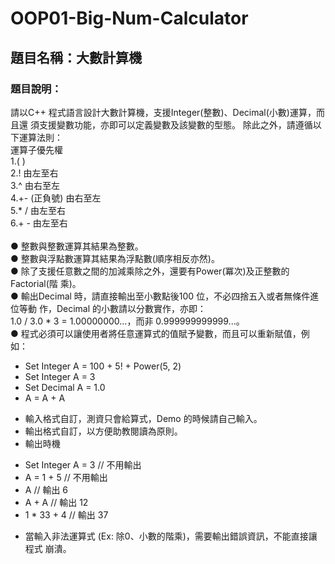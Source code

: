 # OOP01-Big-Num-Calculator
## 題目名稱：大數計算機
### 題目說明：
請以C++ 程式語言設計大數計算機，支援Integer(整數)、Decimal(小數)運算，而且還
須支援變數功能，亦即可以定義變數及該變數的型態。
除此之外，請遵循以下運算法則：<br>
運算子優先權<br>
1.( )<br>
2.! 由左至右<br>
3.^ 由右至左<br>
4.+- (正負號) 由右至左<br>
5.\* \/ 由左至右<br>
6.+ - 由左至右<br><br>
● 整數與整數運算其結果為整數。<br>
● 整數與浮點數運算其結果為浮點數(順序相反亦然)。<br>
● 除了支援任意數之間的加減乘除之外，還要有Power(冪次)及正整數的Factorial(階
乘)。<br>
● 輸出Decimal 時，請直接輸出至小數點後100 位，不必四捨五入或者無條件進位等動
作，Decimal 的小數請以分數實作，亦即：<br>
1.0 / 3.0 * 3 = 1.00000000…，而非 0.999999999999...。<br>
● 程式必須可以讓使用者將任意運算式的值賦予變數，而且可以重新賦值，例如：<br>
  - Set Integer A = 100 + 5! + Power(5, 2)<br>
  - Set Integer A = 3<br>
  - Set Decimal A = 1.0<br>
  - A = A + A<br>
* 輸入格式自訂，測資只會給算式，Demo 的時候請自己輸入。<br>
* 輸出格式自訂，以方便助教閱讀為原則。<br>
* 輸出時機<br>
- Set Integer A = 3 // 不用輸出<br>
- A = 1 + 5 // 不用輸出<br>
- A // 輸出 6<br>
- A + A // 輸出 12<br>
- 1 * 33 + 4 // 輸出 37<br>
* 當輸入非法運算式 (Ex: 除0、小數的階乘)，需要輸出錯誤資訊，不能直接讓程式
崩潰。
